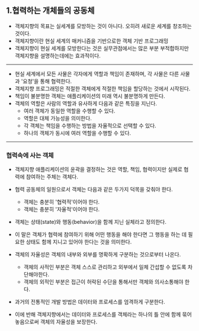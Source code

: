 ## 1.협력하는 개체들의 공동체

- 객체지향의 목표는 실세계를 모방하는 것이 아니다. 오히려 새로운 세계를 창조하는 것이다.  
- 객체지향이란 현실 세계의 매커니즘을 기반으로한 객체 기반 프로그래밍  
- 객체지향이 현실 세계를 모방한다는 것은 실무관점에서는 많은 부분 부적합하지만 객체지향을 설명하는데에는 효과적이다.
--- 
- 현실 세계에서 모든 사물은 각자에게 역할과 책임이 존재하며, 각 사물은 다른 사물과 '요청'을 통해 협력한다. 
- 객체지향 프로그래밍은 적절한 객체에게 적절한 책임을 할당하는 것에서 시작된다.  
- 책임이 불분명한 객체는 애플리케이션의 미래 역시 불분명하게 만든다.
- 객체의 역할은 사람의 역할과 유사하게 다음과 같은 특징을 지닌다.
  - 여러 객체가 동일한 역할을 수행할 수 있다.
  - 역할은 대체 가능성을 의미한다.
  - 각 객체는 책임을 수행하는 방법을 자율적으로 선택할 수 있다.
  - 하나의 객체가 동시에 여러 역할을 수행할 수 있다.
--- 
### 협력속에 사는 객체
- 객체지향 애플리케이션의 윤곽을 결정하는 것은 역할, 책임, 협력이지만 실제로 협력에 참여하는 주체는 객체다.
- 협력 공동체의 일원으로서 객체는 다음과 같은 두가지 덕목을 갖춰야 한다.
  - 객체는 충분히 '협력적'이어야 한다.
  - 객체는 충분히 '자율적'이어야 한다.


- 객체는 상태(state)와 행동(behavior)을 함께 지닌 실체라고 정의한다.
- 이 말은 객체가 협력에 참여하기 위해 어떤 행동을 해야 한다면 그 행동을 하는 데 필요한 상태도 함께 지니고 있어야 한다는 것을 의미한다.
- 객체의 자율성은 객체의 내부와 외부를 명확하게 구분하는 것으로부터 나온다.
  - 객체의 사적인 부분은 객체 스스로 관리하고 외부에서 일체 간섭할 수 없도록 차단해야한다.
  - 객체의 외적인 부분은 접근이 허락된 수단을 통해서만 객체와 의사소통해야 한다.
- 과거의 전통적인 개발 방법은 데이터와 프로세스를 엄격하게 구분한다.
- 이에 반해 객체지향에서는 데이터와 프로세스를 객체라는 하나의 틀 안에 함께 묶어 놓음으로써 객체의 자율성을 보장한다.